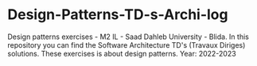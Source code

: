 # Design-Patterns-TD-s-Archi-log
Design patterns exercises - M2 IL - Saad Dahleb University - Blida.
In this repository you can find the Software Architecture TD's (Travaux Diriges) solutions.
These exercises is about design patterns.
Year: 2022-2023
